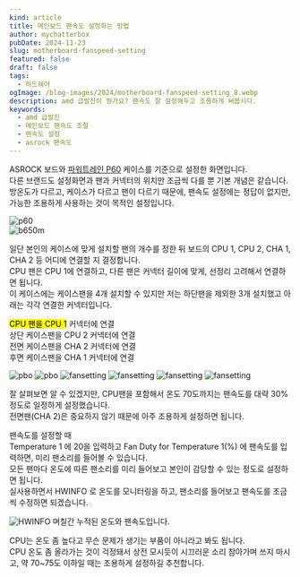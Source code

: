 ```yaml
---
kind: article
title: 메인보드 팬속도 설정하는 방법
author: mychatterbox
pubDate: 2024-11-23
slug: motherboard-fanspeed-setting
featured: false
draft: false
tags:
  - 하드웨어
ogImage: /blog-images/2024/motherboard-fanspeed-setting_8.webp
description: amd 급발진이 뭔가요? 팬속도 잘 설정해두고 조용하게 써봅시다.
keywords:
  - amd 급발진
  - 메인보드 팬속도 조절
  - 팬속도 설정
  - asrock 팬속도
---
```


ASROCK 보드와 [파워트레인 P60](https://chatter.kr/mcube-vs-p60) 케이스를 기준으로 설정한 화면입니다.  
다른 브랜드도 설정화면과 팬과 커넥터의 위치만 조금씩 다를 뿐 기본 개념은 같습니다.  
방온도가 다르고, 케이스가 다르고 팬이 다르기 때문에, 팬속도 설정에는 정답이 없지만, 가능한 조용하게 사용하는 것이 목적인 설정입니다.

![p60](../../assets/blog-images/2024/motherboard-fanspeed-setting_9.webp)  
![b650m](../../assets/blog-images/2024/motherboard-fanspeed-setting_8.webp)

일단 본인의 케이스에 맞게 설치할 팬의 개수를 정한 뒤 보드의 CPU 1, CPU 2, CHA 1, CHA 2 등 어디에 연결할 지 결정합니다.  
CPU 팬은 CPU 1에 연결하고, 다른 팬은 커넥터 길이에 맞게, 선정리 고려해서 연결하면 됩니다.  
이 케이스에는 케이스팬을 4개 설치할 수 있지만 저는 하단팬을 제외한 3개 설치했고 아래는 각각 연결한 커넥터입니다.

<mark>CPU 팬을 CPU 1</mark> 커넥터에 연결  
상단 케이스팬을 CPU 2 커넥터에 연결  
전면 케이스팬을 CHA 2 커넥터에 연결  
후면 케이스팬을 CHA 1 커넥터에 연결

![pbo](../../assets/blog-images/2024/motherboard-fanspeed-setting_1.webp)
![pbo](../../assets/blog-images/2024/motherboard-fanspeed-setting_2.webp)
![fansetting](../../assets/blog-images/2024/motherboard-fanspeed-setting_3.webp)
![fansetting](../../assets/blog-images/2024/motherboard-fanspeed-setting_4.webp)
![fansetting](../../assets/blog-images/2024/motherboard-fanspeed-setting_5.webp)
![fansetting](../../assets/blog-images/2024/motherboard-fanspeed-setting_6.webp)

잘 살펴보면 알 수 있겠지만, CPU팬을 포함해서 온도 70도까지는 팬속도를 대략 30% 정도로 일정하게 설정했습니다.  
전면팬(CHA 2)은 중요하지 않기 때문에 아주 조용하게 설정하면 됩니다.

팬속도를 설정할 때  
Temperature 1 에 20을 입력하고 Fan Duty for Temperature 1(%) 에 팬속도를 입력하면, 미리 팬소리를 들어볼 수 있습니다.  
모든 팬마다 온도에 따른 팬소리를 미리 들어보고 본인이 감당할 수 있는 정도로 설정하면 됩니다.  
실사용하면서 HWINFO 로 온도를 모니터링을 하고, 팬소리를 들어보고 팬속도를 조금씩 수정하면 되겠습니다.

![HWINFO](../../assets/blog-images/2024/motherboard-fanspeed-setting_7.webp)
며칠간 누적된 온도와 팬속도입니다.

CPU는 온도 좀 높다고 무슨 문제가 생기는 부품이 아니라고 봐도 됩니다.  
CPU 온도 좀 올라가는 것이 걱정돼서 상전 모시듯이 시끄러운 소리 참아가며 쓰지 마시고, 약 70~75도 이하일 때는 조용하게 설정하길 추천합니다.
